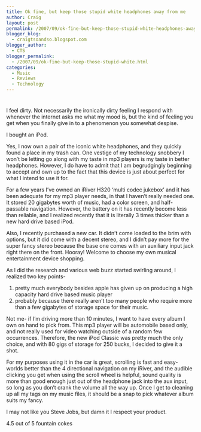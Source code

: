 ```yaml
---
title: Ok fine, but keep those stupid white headphones away from me
author: Craig
layout: post
permalink: /2007/09/ok-fine-but-keep-those-stupid-white-headphones-away-from-me/
blogger_blog:
  - craigtsoandso.blogspot.com
blogger_author:
  - CTS
blogger_permalink:
  - /2007/09/ok-fine-but-keep-those-stupid-white.html
categories:
  - Music
  - Reviews
  - Technology
---
```

# 

I feel dirty. Not necessarily the ironically dirty feeling I respond with whenever the internet asks me what my mood is, but the kind of feeling you get when you finally give in to a phenomenon you somewhat despise.

I bought an iPod.

Yes, I now own a pair of the iconic white headphones, and they quickly found a place in my trash can. One vestige of my technology snobbery I won’t be letting go along with my taste in mp3 players is my taste in better headphones. However, I do have to admit that I am begrudgingly beginning to accept and own up to the fact that this device is just about perfect for what I intend to use it for.

For a few years I’ve owned an iRiver H320 ‘multi codec jukebox’ and it has been adequate for my mp3 player needs, in that I haven’t really needed one. It stored 20 gigabytes worth of music, had a color screen, and half-passable navigation. However, the battery on it has recently become less than reliable, and I realized recently that it is literally 3 times thicker than a new hard drive based iPod.

Also, I recently purchased a new car. It didn’t come loaded to the brim with options, but it did come with a decent stereo, and I didn’t pay more for the super fancy stereo because the base one comes with an auxiliary input jack right there on the front. Hooray! Welcome to choose my own musical entertainment device shopping.

As I did the research and various web buzz started swirling around, I realized two key points-  
1) pretty much everybody besides apple has given up on producing a high capacity hard drive based music player  
2) probably because there really aren’t too many people who require more than a few gigabytes of storage space for their music.

Not me- if I’m driving more than 10 minutes, I want to have every album I own on hand to pick from. This mp3 player will be automobile based only, and not really used for video watching outside of a random few occurrences. Therefore, the new iPod Classic was pretty much the only choice, and with 80 gigs of storage for 250 bucks, I decided to give it a shot.

For my purposes using it in the car is great, scrolling is fast and easy- worlds better than the 4 directional navigation on my iRiver, and the audible clicking you get when using the scroll wheel is helpful, sound quality is more than good enough just out of the headphone jack into the aux input, so long as you don’t crank the volume all the way up. Once I get to cleaning up all my tags on my music files, it should be a snap to pick whatever album suits my fancy.

I may not like you Steve Jobs, but damn it I respect your product.

4.5 out of 5 fountain cokes